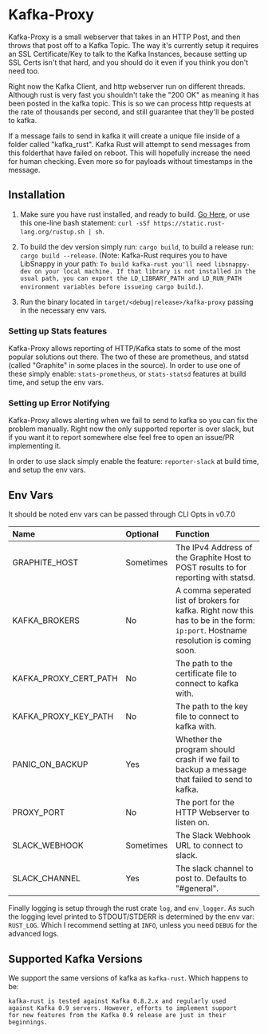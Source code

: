 # Kafka-Proxy #

Kafka-Proxy is a small webserver that takes in an HTTP Post, and then throws that post off to a Kafka
Topic. The way it's currently setup it requires an SSL Certificate/Key to talk to the Kafka Instances,
because setting up SSL Certs isn't that hard, and you should do it even if you think you don't need
too.

Right now the Kafka Client, and http webserver run on different threads. Although rust is very fast
you shouldn't take the "200 OK" as meaning it has been posted in the kafka topic. This is so we can
process http requests at the rate of thousands per second, and still guarantee that they'll be
posted to kafka.

If a message fails to send in kafka it will create a unique file inside of a folder called "kafka_rust".
Kafka Rust will attempt to send messages from this folderthat have failed on reboot. This will
hopefully increase the need for human checking. Even more so for payloads without timestamps in the message.

## Installation ##

1. Make sure you have rust installed, and ready to build. [Go Here][rust_link], or use this one-line bash statement:
  `curl -sSf https://static.rust-lang.org/rustup.sh | sh`.

2. To build the dev version simply run: `cargo build`, to build a release run: `cargo build --release`.
  (Note: Kafka-Rust requires you to have LibSnappy in your path: ```To build kafka-rust you'll need libsnappy-dev on your local machine. If that library is not installed in the usual path, you can export the LD_LIBRARY_PATH and LD_RUN_PATH environment variables before issueing cargo build.```).

3. Run the binary located in `target/<debug|release>/kafka-proxy` passing in the necessary env vars.

### Setting up Stats features ###

Kafka-Proxy allows reporting of HTTP/Kafka stats to some of the most popular solutions out there.
The two of these are prometheus, and statsd (called "Graphite" in some places in the source).
In order to use one of these simply enable: `stats-prometheus`, or `stats-statsd` features at build time,
and setup the env vars.

### Setting up Error Notifying ###

Kafka-Proxy allows alerting when we fail to send to kafka so you can fix the problem manually.
Right now the only supported reporter is over slack, but if you want it to report somewhere else feel
free to open an issue/PR implementing it.

In order to use slack simply enable the feature: `reporter-slack` at build time, and setup the env vars.

## Env Vars ##

It should be noted env vars can be passed through CLI Opts in v0.7.0

| Name                  | Optional  | Function                                                                                                                          |
|:----------------------|:----------|:----------------------------------------------------------------------------------------------------------------------------------|
| GRAPHITE_HOST         | Sometimes | The IPv4 Address of the Graphite Host to POST results to for reporting with statsd.                                               |
| KAFKA_BROKERS         | No        | A comma seperated list of brokers for kafka. Right now this has to be in the form: `ip:port`. Hostname resolution is coming soon. |
| KAFKA_PROXY_CERT_PATH | No        | The path to the certificate file to connect to kafka with.                                                                        |
| KAFKA_PROXY_KEY_PATH  | No        | The path to the key file to connect to kafka with.                                                                                |
| PANIC_ON_BACKUP       | Yes       | Whether the program should crash if we fail to backup a message that failed to send to kafka.                                     |
| PROXY_PORT            | No        | The port for the HTTP Webserver to listen on.                                                                                     |
| SLACK_WEBHOOK         | Sometimes | The Slack Webhook URL to connect to slack.                                                                                        |
| SLACK_CHANNEL         | Yes       | The slack channel to post to. Defaults to "#general".                                                                             |

Finally logging is setup through the rust crate `log`, and `env_logger`. As such
the logging level printed to STDOUT/STDERR is determined by the env var: `RUST_LOG`.
Which I recommend setting at `INFO`, unless you need `DEBUG` for the advanced logs.

## Supported Kafka Versions ##

We support the same versions of kafka as `kafka-rust`. Which happens to be:
```
kafka-rust is tested against Kafka 0.8.2.x and regularly used
against Kafka 0.9 servers. However, efforts to implement support
for new features from the Kafka 0.9 release are just in their
beginnings.
```

[rust_link]: https://www.rust-lang.org/en-US/downloads.html
